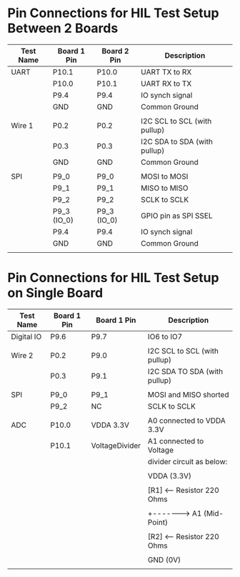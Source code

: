 # Pin Connections for HIL Test Setup Between 2 Boards

| Test Name     | Board 1 Pin   | Board 2 Pin   | Description                    |
|---------------|---------------|---------------|--------------------------------|
| UART          | P10.1         | P10.0         | UART TX to RX                  |
|               | P10.0         | P10.1         | UART RX to TX                  |
|               | P9.4          | P9.4          | IO synch signal                |
|               | GND           | GND           | Common Ground                  |
|               |               |               |                                |
| Wire 1        | P0.2          | P0.2          | I2C SCL to SCL (with pullup)   |
|               | P0.3          | P0.3          | I2C SDA to SDA (with pullup)   |
|               | GND           | GND           | Common Ground                  |
|               |               |               |                                |
| SPI           | P9_0          | P9_0          | MOSI to MOSI                   |
|               | P9_1          | P9_1          | MISO to MISO                   |
|               | P9_2          | P9_2          | SCLK to SCLK                   |
|               | P9_3 (IO_0)   | P9_3 (IO_0)   | GPIO pin as SPI SSEL           |
|               | P9.4          | P9.4          | IO synch signal                |
|               | GND           | GND           | Common Ground                  |
|               |               |               |                                |

# Pin Connections for HIL Test Setup on Single Board

| Test Name     | Board 1 Pin   | Board 1 Pin    | Description                    |
|---------------|---------------|----------------|--------------------------------|
| Digital IO    | P9.6          | P9.7           | IO6 to IO7                     |
|               |               |                |                                |
| Wire 2        | P0.2          | P9.0           | I2C SCL to SCL (with pullup)   |
|               | P0.3          | P9.1           | I2C SDA TO SDA (with pullup)   |
|               |               |                |                                |
| SPI           | P9_0          | P9_1           | MOSI and MISO shorted          |
|               | P9_2          | NC             | SCLK to SCLK                   |
|               |               |                |                                |
| ADC           | P10.0         | VDDA 3.3V      | A0 connected to VDDA 3.3V      |
|               | P10.1         | VoltageDivider | A1 connected to Voltage        |
|               |               |                | divider circuit as below:      |
|               |               |                |                                |
|               |               |                |  VDDA (3.3V)                   |
|               |               |                |   |                            |
|               |               |                |  [R1]   <-- Resistor 220 Ohms  |
|               |               |                |   |                            |
|               |               |                |   +-------> A1 (Mid-Point)     |
|               |               |                |   |                            |
|               |               |                |  [R2]   <-- Resistor 220 Ohms  |
|               |               |                |   |                            |
|               |               |                |  GND (0V)                      |
|               |               |                |                                |
